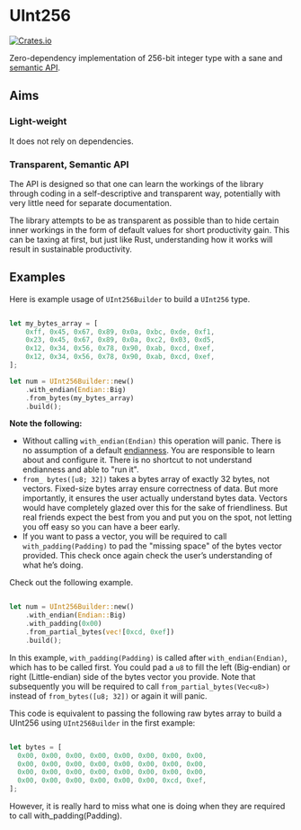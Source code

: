 # UInt256

[![Crates.io](https://img.shields.io/crates/v/uint256)](https://crates.io/crates/uint256)

Zero-dependency implementation of 256-bit integer type with a sane and [semantic API](https://dev.to/pancy/what-is-semantic-api-4i1j).

## Aims

### Light-weight

It does not rely on dependencies.

### Transparent, Semantic API

The API is designed so that one can learn the workings of the library through coding in a self-descriptive and transparent way, potentially with very little need for separate documentation.

The library attempts to be as transparent as possible than to hide certain inner workings in the form of default values for short productivity gain. This can be taxing at first, but just like Rust, understanding how it works will result in sustainable productivity.

## Examples

Here is example usage of `UInt256Builder` to build a `UInt256` type.

```rust

let my_bytes_array = [
    0xff, 0x45, 0x67, 0x89, 0x0a, 0xbc, 0xde, 0xf1,
    0x23, 0x45, 0x67, 0x89, 0x0a, 0xc2, 0x03, 0xd5,
    0x12, 0x34, 0x56, 0x78, 0x90, 0xab, 0xcd, 0xef,
    0x12, 0x34, 0x56, 0x78, 0x90, 0xab, 0xcd, 0xef,
];

let num = UInt256Builder::new()
    .with_endian(Endian::Big)
    .from_bytes(my_bytes_array)
    .build();

```

**Note the following:**

- Without calling `with_endian(Endian)` this operation will panic. There is no assumption of a default [endianness](https://dev.to/pancy/what-are-big-and-little-endians-91h). You are responsible to learn about and configure it. There is no shortcut to not understand endianness and able to "run it".
- `from_ bytes([u8; 32])` takes a bytes array of exactly 32 bytes, not vectors. Fixed-size bytes array ensure correctness of data. But more importantly, it ensures the user actually understand bytes data. Vectors would have completely glazed over this for the sake of friendliness. But real friends expect the best from you and put you on the spot, not letting you off easy so you can have a beer early.
- If you want to pass a vector, you will be required to call `with_padding(Padding)` to pad the "missing space" of the bytes vector provided. This check once again check the user’s understanding of what he’s doing.

Check out the following example.

```rust

let num = UInt256Builder::new()
    .with_endian(Endian::Big)
    .with_padding(0x00)
    .from_partial_bytes(vec![0xcd, 0xef])
    .build();

```

In this example, `with_padding(Padding)` is called after `with_endian(Endian)`, which has to be called first. You could pad a `u8` to fill the left (Big-endian) or right (Little-endian) side of the bytes vector you provide. Note that subsequently you will be required to call `from_partial_bytes(Vec<u8>)` instead of `from_bytes([u8; 32])` or again it will panic.

This code is equivalent to passing the following raw bytes array to build a UInt256 using `UInt256Builder` in the first example:

```rust

let bytes = [
  0x00, 0x00, 0x00, 0x00, 0x00, 0x00, 0x00, 0x00,
  0x00, 0x00, 0x00, 0x00, 0x00, 0x00, 0x00, 0x00,
  0x00, 0x00, 0x00, 0x00, 0x00, 0x00, 0x00, 0x00,
  0x00, 0x00, 0x00, 0x00, 0x00, 0x00, 0xcd, 0xef,
];

```

However, it is really hard to miss what one is doing when they are required to call with_padding(Padding).
